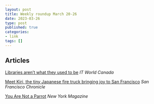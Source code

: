 ```yaml
---
layout: post
title: Weekly roundup March 20-26
date: 2023-03-26
type: post
published: true
categories:
- link
tags: []
---
```


## Articles

[Libraries aren’t what they used to be](https://www.itworldcanada.com/blog/libraries-arent-what-they-used-to-be/526852 "Libraries aren’t what they used to be. By Yogi Shulz") *IT World Canada*

[Meet Kiri, the tiny Japanese fire truck bringing joy to San Francisco](https://www.sfchronicle.com/local/article/Meet-Kiri-the-tiny-Japanese-fire-truck-bringing-16137119.php "Meet Kiri, the tiny Japanese fire truck bringing joy to San Francisco. By Pater Hartlaub") *San Francisco Chronicle*

[You Are Not a Parrot](https://nymag.com/intelligencer/article/ai-artificial-intelligence-chatbots-emily-m-bender.html "You Are Not a Parrot. By Elizabeth Weil") *New York Magazine*
